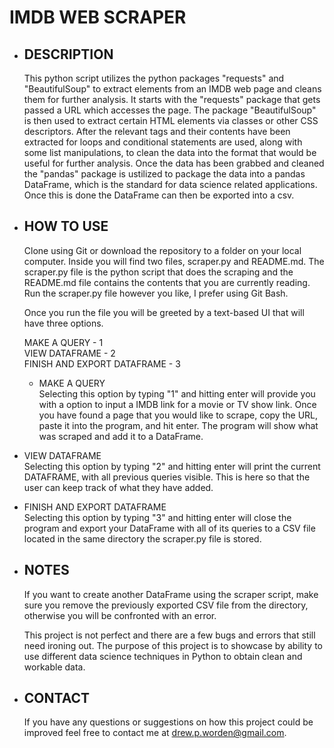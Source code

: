 # IMDB WEB SCRAPER

- ## DESCRIPTION
  This python script utilizes the python packages "requests" and "BeautifulSoup" to extract elements from an IMDB web page and cleans them for further analysis. It starts with the "requests" package that gets passed a URL which accesses the page. The package "BeautifulSoup" is then used to extract certain HTML elements via classes or other CSS descriptors. After the relevant tags and their contents have been extracted for loops and conditional statements are used, along with some list manipulations, to clean the data into the format that would be useful for further analysis. Once the data has been grabbed and cleaned the "pandas" package is ustilized to package the data into a pandas DataFrame, which is the standard for data science related applications. Once this is done the DataFrame can then be exported into a csv.

- ## HOW TO USE
  Clone using Git or download the repository to a folder on your local computer. Inside you will find two files, scraper.py and README.md. The scraper.py file is the python script that does the scraping and the README.md file contains the contents that you are currently reading. Run the scraper.py file however you like, I prefer using Git Bash.

  Once you run the file you will be greeted by a text-based UI that will have three options.

  MAKE A QUERY - 1  
  VIEW DATAFRAME - 2  
  FINISH AND EXPORT DATAFRAME - 3  
  
  - MAKE A QUERY  
    Selecting this option by typing "1" and hitting enter will provide you with a option to input a IMDB link for a movie or TV show link. Once you have found a page that you would like to scrape, copy the URL, paste it into the program, and hit enter. The program will show what was scraped and add it to a DataFrame.
 
 - VIEW DATAFRAME  
   Selecting this option by typing "2" and hitting enter will print the current DATAFRAME, with all previous queries visible. This is here so that the user can keep track of what they have added.
   
 - FINISH AND EXPORT DATAFRAME  
   Selecting this option by typing "3" and hitting enter will close the program and export your DataFrame with all of its queries to a CSV file located in the same directory the scraper.py file is stored.
   
- ## NOTES  
  If you want to create another DataFrame using the scraper script, make sure you remove the previously exported CSV file from the directory, otherwise you will be confronted with an error.
  
  This project is not perfect and there are a few bugs and errors that still need ironing out. The purpose of this project is to showcase by ability to use different data science techniques in Python to obtain clean and workable data.
  
- ## CONTACT    
  If you have any questions or suggestions on how this project could be improved feel free to contact me at drew.p.worden@gmail.com.
  
